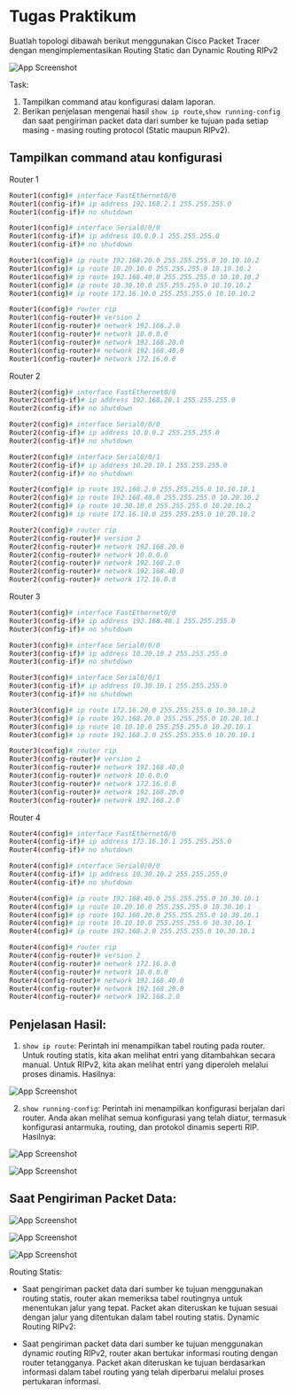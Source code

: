 # Tugas Praktikum

Buatlah topologi dibawah berikut menggunakan Cisco Packet Tracer dengan mengimplementasikan Routing Static dan Dynamic Routing RIPv2

![App Screenshot](/Image/1.png)

Task:

1. Tampilkan command atau konfigurasi dalam laporan.
2. Berikan penjelasan mengenai hasil `show ip route`,`show running-config` dan saat pengiriman packet data dari sumber ke tujuan pada setiap masing - masing routing protocol (Static maupun RIPv2).

## Tampilkan command atau konfigurasi

Router 1

```bash
Router1(config)# interface FastEthernet0/0
Router1(config-if)# ip address 192.168.2.1 255.255.255.0
Router1(config-if)# no shutdown

Router1(config)# interface Serial0/0/0
Router1(config-if)# ip address 10.0.0.1 255.255.255.0
Router1(config-if)# no shutdown
```

```bash
Router1(config)# ip route 192.168.20.0 255.255.255.0 10.10.10.2
Router1(config)# ip route 10.20.10.0 255.255.255.0 10.10.10.2
Router1(config)# ip route 192.168.40.0 255.255.255.0 10.10.10.2
Router1(config)# ip route 10.30.10.0 255.255.255.0 10.10.10.2
Router1(config)# ip route 172.16.10.0 255.255.255.0 10.10.10.2
```

```bash
Router1(config)# router rip
Router1(config-router)# version 2
Router1(config-router)# network 192.168.2.0
Router1(config-router)# network 10.0.0.0
Router1(config-router)# network 192.168.20.0
Router1(config-router)# network 192.168.40.0
Router1(config-router)# network 172.16.0.0
```

Router 2

```bash
Router2(config)# interface FastEthernet0/0
Router2(config-if)# ip address 192.168.20.1 255.255.255.0
Router2(config-if)# no shutdown

Router2(config)# interface Serial0/0/0
Router2(config-if)# ip address 10.0.0.2 255.255.255.0
Router2(config-if)# no shutdown

Router2(config)# interface Serial0/0/1
Router2(config-if)# ip address 10.20.10.1 255.255.255.0
Router2(config-if)# no shutdown
```

```bash
Router2(config)# ip route 192.168.2.0 255.255.255.0 10.10.10.1
Router2(config)# ip route 192.168.40.0 255.255.255.0 10.20.10.2
Router2(config)# ip route 10.30.10.0 255.255.255.0 10.20.10.2
Router2(config)# ip route 172.16.10.0 255.255.255.0 10.20.10.2
```

```bash
Router2(config)# router rip
Router2(config-router)# version 2
Router2(config-router)# network 192.168.20.0
Router2(config-router)# network 10.0.0.0
Router2(config-router)# network 192.168.2.0
Router2(config-router)# network 192.168.40.0
Router2(config-router)# network 172.16.0.0
```

Router 3

```bash
Router3(config)# interface FastEthernet0/0
Router3(config-if)# ip address 192.168.40.1 255.255.255.0
Router3(config-if)# no shutdown

Router3(config)# interface Serial0/0/0
Router3(config-if)# ip address 10.20.10.2 255.255.255.0
Router3(config-if)# no shutdown

Router3(config)# interface Serial0/0/1
Router3(config-if)# ip address 10.30.10.1 255.255.255.0
Router3(config-if)# no shutdown
```

```bash
Router3(config)# ip route 172.16.20.0 255.255.255.0 10.30.10.2
Router3(config)# ip route 192.168.20.0 255.255.255.0 10.20.10.1
Router3(config)# ip route 10.10.10.0 255.255.255.0 10.20.10.1
Router3(config)# ip route 192.168.2.0 255.255.255.0 10.20.10.1
```

```bash
Router3(config)# router rip
Router3(config-router)# version 2
Router3(config-router)# network 192.168.40.0
Router3(config-router)# network 10.0.0.0
Router3(config-router)# network 172.16.0.0
Router3(config-router)# network 192.168.20.0
Router3(config-router)# network 192.168.2.0
```

Router 4

```bash
Router4(config)# interface FastEthernet0/0
Router4(config-if)# ip address 172.16.10.1 255.255.255.0
Router4(config-if)# no shutdown

Router4(config)# interface Serial0/0/0
Router4(config-if)# ip address 10.30.10.2 255.255.255.0
Router4(config-if)# no shutdown
```

```bash
Router4(config)# ip route 192.168.40.0 255.255.255.0 10.30.10.1
Router4(config)# ip route 10.20.10.0 255.255.255.0 10.30.10.1
Router4(config)# ip route 192.168.20.0 255.255.255.0 10.30.10.1
Router4(config)# ip route 10.10.10.0 255.255.255.0 10.30.10.1
Router4(config)# ip route 192.168.2.0 255.255.255.0 10.30.10.1
```

```bash
Router4(config)# router rip
Router4(config-router)# version 2
Router4(config-router)# network 172.16.0.0
Router4(config-router)# network 10.0.0.0
Router4(config-router)# network 192.168.40.0
Router4(config-router)# network 192.168.20.0
Router4(config-router)# network 192.168.2.0
```

## Penjelasan Hasil:

1. `show ip route`: Perintah ini menampilkan tabel routing pada router. Untuk routing statis, kita akan melihat entri yang ditambahkan secara manual. Untuk RIPv2, kita akan melihat entri yang diperoleh melalui proses dinamis. Hasilnya:

![App Screenshot](/Image/2.png)

2. `show running-config`: Perintah ini menampilkan konfigurasi berjalan dari router. Anda akan melihat semua konfigurasi yang telah diatur, termasuk konfigurasi antarmuka, routing, dan protokol dinamis seperti RIP. Hasilnya:

![App Screenshot](/Image/3.png)

![App Screenshot](/Image/4.png)

## Saat Pengiriman Packet Data:

![App Screenshot](/Image/Rangkaian.png)

![App Screenshot](/Image/6.png)

![App Screenshot](/Image/5.png)

Routing Statis:

- Saat pengiriman packet data dari sumber ke tujuan menggunakan routing statis, router akan memeriksa tabel routingnya untuk menentukan jalur yang tepat. Packet akan diteruskan ke tujuan sesuai dengan jalur yang ditentukan dalam tabel routing statis.
  Dynamic Routing RIPv2:

- Saat pengiriman packet data dari sumber ke tujuan menggunakan dynamic routing RIPv2, router akan bertukar informasi routing dengan router tetangganya. Packet akan diteruskan ke tujuan berdasarkan informasi dalam tabel routing yang telah diperbarui melalui proses pertukaran informasi.
